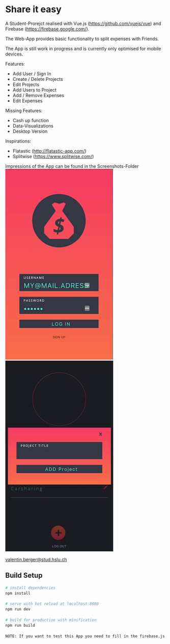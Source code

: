 # Share it easy

A Student-Prorejct realised with Vue.js (https://github.com/vuejs/vue) and Firebase (https://firebase.google.com/).

The Web-App provides basic functionality to split expenses with Friends.

The App is still work in progress and is currently only optimised for mobile devices.


Features:
- Add User / Sign In
- Create / Delete Projects 
- Edit Projects
- Add Users to Project
- Add / Remove Expenses
- Edit Expenses


Missing Features:
- Cash up function
- Data-Visualizations
- Desktop Version

Inspirations:
- Flatastic (http://flatastic-app.com/)
- Splitwise (https://www.splitwise.com/)

Impressions of the App can be found in the Screenshots-Folder</br>
![Login Screen](screenshots/login.png "Login Screen") ![Add Project](screenshots/addProject.png "Add Project")

valentin.berger@stud.hslu.ch

## Build Setup

``` bash
# install dependencies
npm install

# serve with hot reload at localhost:8080
npm run dev

# build for production with minification
npm run build

NOTE: If you want to test this App you need to fill in the firebase.js file with your Firebase informations
